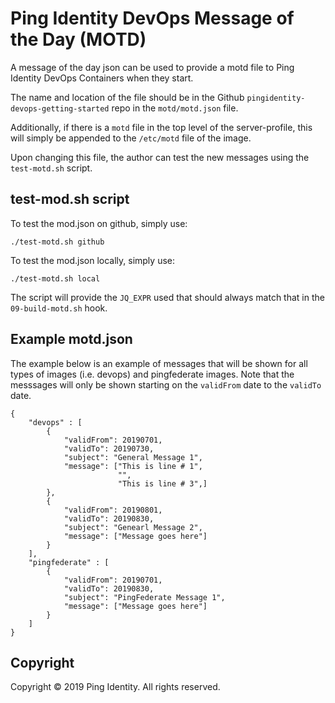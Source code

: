 # Ping Identity DevOps Message of the Day (MOTD)

A message of the day json can be used to provide a motd file to Ping Identity DevOps Containers when they start.

The name and location of the file should be in the Github `pingidentity-devops-getting-started` repo in the
`motd/motd.json` file.

Additionally, if there is a `motd` file in the top level of the server-profile, this will simply 
be appended to the `/etc/motd` file of the image.

Upon changing this file, the author can test the new messages using the `test-motd.sh` script.

## test-mod.sh script

To test the mod.json on github, simply use:

    ./test-motd.sh github

To test the mod.json locally, simply use:

    ./test-motd.sh local

The script will provide the `JQ_EXPR` used that should always match that in the
`09-build-motd.sh` hook.

## Example motd.json

The example below is an example of messages that will be shown for all types of 
images (i.e. devops) and pingfederate images.  Note that the messsages will only
be shown starting on the `validFrom` date to the `validTo` date.

```
{
    "devops" : [
        {
            "validFrom": 20190701,
            "validTo": 20190730,
            "subject": "General Message 1",
            "message": ["This is line # 1",
                        "",
                        "This is line # 3",]
        },     
        {
            "validFrom": 20190801,
            "validTo": 20190830,
            "subject": "Genearl Message 2",
            "message": ["Message goes here"]
        }
    ],
    "pingfederate" : [
        {
            "validFrom": 20190701,
            "validTo": 20190830,
            "subject": "PingFederate Message 1",
            "message": ["Message goes here"]
        }
    ]
}
```

## Copyright

Copyright © 2019 Ping Identity. All rights reserved.
